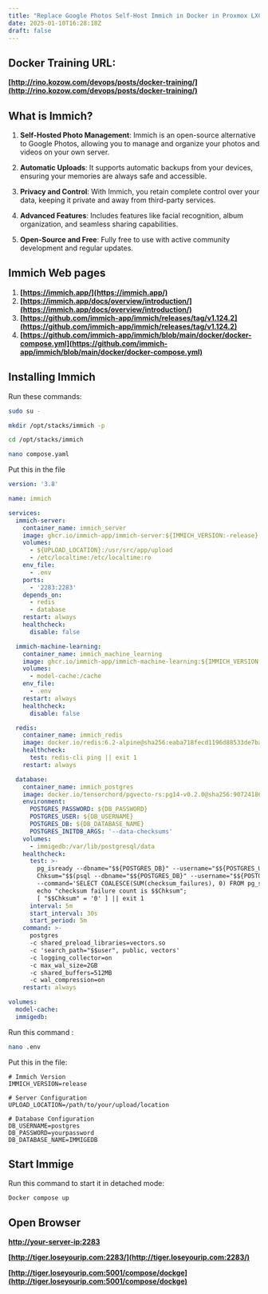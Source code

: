 ```yaml
---
title: "Replace Google Photos Self-Host Immich in Docker in Proxmox LXC"
date: 2025-01-10T16:28:18Z
draft: false
---
```


## Docker Training URL:
**[http://rino.kozow.com/devops/posts/docker-training/](http://rino.kozow.com/devops/posts/docker-training/)**

## What is Immich?  

1. **Self-Hosted Photo Management**: Immich is an open-source alternative to Google Photos, allowing you to manage and organize your photos and videos on your own server.  

2. **Automatic Uploads**: It supports automatic backups from your devices, ensuring your memories are always safe and accessible.  

3. **Privacy and Control**: With Immich, you retain complete control over your data, keeping it private and away from third-party services.  

4. **Advanced Features**: Includes features like facial recognition, album organization, and seamless sharing capabilities.  

5. **Open-Source and Free**: Fully free to use with active community development and regular updates.  

## Immich Web pages
1. **[https://immich.app/](https://immich.app/)**
2. **[https://immich.app/docs/overview/introduction/](https://immich.app/docs/overview/introduction/)**
3. **[https://github.com/immich-app/immich/releases/tag/v1.124.2](https://github.com/immich-app/immich/releases/tag/v1.124.2)**
4. **[https://github.com/immich-app/immich/blob/main/docker/docker-compose.yml](https://github.com/immich-app/immich/blob/main/docker/docker-compose.yml)**

## Installing Immich
Run these commands:
```bash
sudo su -

mkdir /opt/stacks/immich -p

cd /opt/stacks/immich

nano compose.yaml
```
Put this in the file
```yaml
version: '3.8'

name: immich

services:
  immich-server:
    container_name: immich_server
    image: ghcr.io/immich-app/immich-server:${IMMICH_VERSION:-release}
    volumes:
      - ${UPLOAD_LOCATION}:/usr/src/app/upload
      - /etc/localtime:/etc/localtime:ro
    env_file:
      - .env
    ports:
      - '2283:2283'
    depends_on:
      - redis
      - database
    restart: always
    healthcheck:
      disable: false

  immich-machine-learning:
    container_name: immich_machine_learning
    image: ghcr.io/immich-app/immich-machine-learning:${IMMICH_VERSION:-release}
    volumes:
      - model-cache:/cache
    env_file:
      - .env
    restart: always
    healthcheck:
      disable: false

  redis:
    container_name: immich_redis
    image: docker.io/redis:6.2-alpine@sha256:eaba718fecd1196d88533de7ba49bf903ad33664a92debb24660a922ecd9cac8
    healthcheck:
      test: redis-cli ping || exit 1
    restart: always

  database:
    container_name: immich_postgres
    image: docker.io/tensorchord/pgvecto-rs:pg14-v0.2.0@sha256:90724186f0a3517cf6914295b5ab410db9ce23190a2d9d0b9dd6463e3fa298f0
    environment:
      POSTGRES_PASSWORD: ${DB_PASSWORD}
      POSTGRES_USER: ${DB_USERNAME}
      POSTGRES_DB: ${DB_DATABASE_NAME}
      POSTGRES_INITDB_ARGS: '--data-checksums'
    volumes:
      - immigedb:/var/lib/postgresql/data
    healthcheck:
      test: >-
        pg_isready --dbname="$${POSTGRES_DB}" --username="$${POSTGRES_USER}" || exit 1;
        Chksum="$$(psql --dbname="$${POSTGRES_DB}" --username="$${POSTGRES_USER}" --tuples-only --no-align
        --command='SELECT COALESCE(SUM(checksum_failures), 0) FROM pg_stat_database')";
        echo "checksum failure count is $$Chksum";
        [ "$$Chksum" = '0' ] || exit 1
      interval: 5m
      start_interval: 30s
      start_period: 5m
    command: >-
      postgres
      -c shared_preload_libraries=vectors.so
      -c 'search_path="$$user", public, vectors'
      -c logging_collector=on
      -c max_wal_size=2GB
      -c shared_buffers=512MB
      -c wal_compression=on
    restart: always

volumes:
  model-cache:
  immigedb:

```
Run this command :
```bash
nano .env
```
Put this in the file:
```
# Immich Version
IMMICH_VERSION=release

# Server Configuration
UPLOAD_LOCATION=/path/to/your/upload/location

# Database Configuration
DB_USERNAME=postgres
DB_PASSWORD=yourpassword
DB_DATABASE_NAME=IMMIGEDB

```
## Start Immige
Run this command to start it in detached mode:
```
Docker compose up
```

## Open Browser
**[http://your-server-ip:2283](http://your-server-ip:2283)**

**[http://tiger.loseyourip.com:2283/](http://tiger.loseyourip.com:2283/)**

**[http://tiger.loseyourip.com:5001/compose/dockge](http://tiger.loseyourip.com:5001/compose/dockge)**

